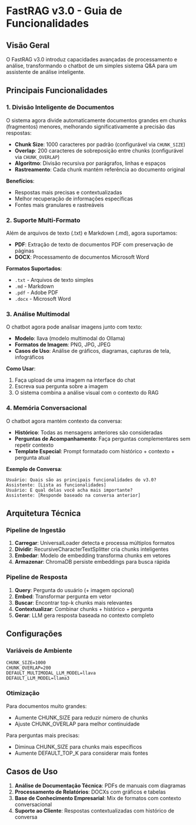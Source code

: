 # FastRAG v3.0 - Guia de Funcionalidades

## Visão Geral

O FastRAG v3.0 introduz capacidades avançadas de processamento e análise, transformando o chatbot de um simples sistema Q&A para um assistente de análise inteligente.

## Principais Funcionalidades

### 1. Divisão Inteligente de Documentos

O sistema agora divide automaticamente documentos grandes em chunks (fragmentos) menores, melhorando significativamente a precisão das respostas:

- **Chunk Size**: 1000 caracteres por padrão (configurável via `CHUNK_SIZE`)
- **Overlap**: 200 caracteres de sobreposição entre chunks (configurável via `CHUNK_OVERLAP`)
- **Algoritmo**: Divisão recursiva por parágrafos, linhas e espaços
- **Rastreamento**: Cada chunk mantém referência ao documento original

**Benefícios**:
- Respostas mais precisas e contextualizadas
- Melhor recuperação de informações específicas
- Fontes mais granulares e rastreáveis

### 2. Suporte Multi-Formato

Além de arquivos de texto (.txt) e Markdown (.md), agora suportamos:

- **PDF**: Extração de texto de documentos PDF com preservação de páginas
- **DOCX**: Processamento de documentos Microsoft Word

**Formatos Suportados**:
- `.txt` - Arquivos de texto simples
- `.md` - Markdown
- `.pdf` - Adobe PDF
- `.docx` - Microsoft Word

### 3. Análise Multimodal

O chatbot agora pode analisar imagens junto com texto:

- **Modelo**: llava (modelo multimodal do Ollama)
- **Formatos de Imagem**: PNG, JPG, JPEG
- **Casos de Uso**: Análise de gráficos, diagramas, capturas de tela, infográficos

**Como Usar**:
1. Faça upload de uma imagem na interface do chat
2. Escreva sua pergunta sobre a imagem
3. O sistema combina a análise visual com o contexto do RAG

### 4. Memória Conversacional

O chatbot agora mantém contexto da conversa:

- **Histórico**: Todas as mensagens anteriores são consideradas
- **Perguntas de Acompanhamento**: Faça perguntas complementares sem repetir contexto
- **Template Especial**: Prompt formatado com histórico + contexto + pergunta atual

**Exemplo de Conversa**:
```
Usuário: Quais são as principais funcionalidades do v3.0?
Assistente: [Lista as funcionalidades]
Usuário: E qual delas você acha mais importante?
Assistente: [Responde baseado na conversa anterior]
```

## Arquitetura Técnica

### Pipeline de Ingestão

1. **Carregar**: UniversalLoader detecta e processa múltiplos formatos
2. **Dividir**: RecursiveCharacterTextSplitter cria chunks inteligentes
3. **Embedar**: Modelo de embedding transforma chunks em vetores
4. **Armazenar**: ChromaDB persiste embeddings para busca rápida

### Pipeline de Resposta

1. **Query**: Pergunta do usuário (+ imagem opcional)
2. **Embed**: Transformar pergunta em vetor
3. **Buscar**: Encontrar top-k chunks mais relevantes
4. **Contextualizar**: Combinar chunks + histórico + pergunta
5. **Gerar**: LLM gera resposta baseada no contexto completo

## Configurações

### Variáveis de Ambiente

```
CHUNK_SIZE=1000
CHUNK_OVERLAP=200
DEFAULT_MULTIMODAL_LLM_MODEL=llava
DEFAULT_LLM_MODEL=llama3
```

### Otimização

Para documentos muito grandes:
- Aumente CHUNK_SIZE para reduzir número de chunks
- Ajuste CHUNK_OVERLAP para melhor continuidade

Para perguntas mais precisas:
- Diminua CHUNK_SIZE para chunks mais específicos
- Aumente DEFAULT_TOP_K para considerar mais fontes

## Casos de Uso

1. **Análise de Documentação Técnica**: PDFs de manuais com diagramas
2. **Processamento de Relatórios**: DOCXs com gráficos e tabelas
3. **Base de Conhecimento Empresarial**: Mix de formatos com contexto conversacional
4. **Suporte ao Cliente**: Respostas contextualizadas com histórico de conversa
